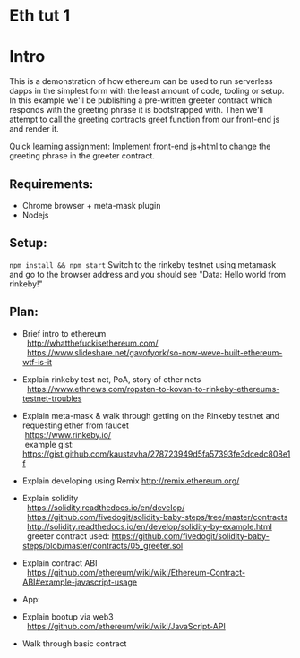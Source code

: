 # Eth tut 1

# Intro

This is a demonstration of how ethereum can be used to run serverless dapps in the simplest form with the least amount of code, tooling or setup.  
In this example we'll be publishing a pre-written greeter contract which responds with the greeting phrase it is bootstrapped with. Then we'll attempt to call the greeting contracts greet function from our front-end js and render it.   

Quick learning assignment: Implement front-end js+html to change the greeting phrase in the greeter contract. 

## Requirements:
  - Chrome browser + meta-mask plugin
  - Nodejs
  
## Setup:
`npm install && npm start`
Switch to the rinkeby testnet using metamask and go to the browser address and you should see "Data: Hello world from rinkeby!"

## Plan:
 - Brief intro to ethereum    
   http://whatthefuckisethereum.com/   
   https://www.slideshare.net/gavofyork/so-now-weve-built-ethereum-wtf-is-it  

 - Explain rinkeby test net, PoA, story of other nets   
   https://www.ethnews.com/ropsten-to-kovan-to-rinkeby-ethereums-testnet-troubles

 - Explain meta-mask & walk through getting on the Rinkeby testnet and requesting ether from faucet   
  https://www.rinkeby.io/    
  example gist: https://gist.github.com/kaustavha/278723949d5fa57393fe3dcedc808e1f  

 - Explain developing using Remix
   http://remix.ethereum.org/

 - Explain solidity   
   https://solidity.readthedocs.io/en/develop/     
   https://github.com/fivedogit/solidity-baby-steps/tree/master/contracts   
   http://solidity.readthedocs.io/en/develop/solidity-by-example.html    
   greeter contract used: https://github.com/fivedogit/solidity-baby-steps/blob/master/contracts/05_greeter.sol  

 - Explain contract ABI   
   https://github.com/ethereum/wiki/wiki/Ethereum-Contract-ABI#example-javascript-usage  

- App:   
 - Explain bootup via web3    
   https://github.com/ethereum/wiki/wiki/JavaScript-API    
 - Walk through basic contract   
